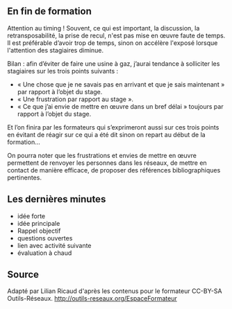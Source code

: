 <!--

---
title: En fin de formation
description: Points important pour bien conclure la formation.
image_url: 
licence: CC-BY-SA
---

-->


## En fin de formation

Attention au timing ! Souvent, ce qui est important, la discussion, la retransposabilité, la prise de recul, n'est pas mise en œuvre faute de temps. Il est préférable d’avoir trop de temps, sinon on accélère l'exposé lorsque l'attention des stagiaires diminue.

Bilan : afin d’éviter de faire une usine à gaz, j’aurai tendance à solliciter les stagiaires sur les trois points suivants :

- « Une chose que je ne savais pas en arrivant et que je sais maintenant » par rapport à l’objet du stage.
- « Une frustration par rapport au stage ».
- « Ce que j’ai envie de mettre en œuvre dans un bref délai » toujours par rapport à l’objet du stage.


Et l’on finira par les formateurs qui s’exprimeront aussi sur ces trois points en évitant de réagir sur ce qui a été dit sinon on repart au début de la formation…

On pourra noter que les frustrations et envies de mettre en œuvre permettent de renvoyer les personnes dans les réseaux, de mettre en contact de manière efficace, de proposer des références bibliographiques pertinentes.

## Les dernières minutes
- idée forte
- idée principale
- Rappel objectif
- questions ouvertes
- lien avec activité suivante
- évaluation à chaud

## Source

Adapté par Lilian Ricaud d'après les contenus pour le formateur CC-BY-SA Outils-Réseaux. http://outils-reseaux.org/EspaceFormateur
